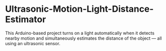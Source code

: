 # Ultrasonic-Motion-Light-Distance-Estimator
This Arduino-based project turns on a light automatically when it detects nearby motion and simultaneously estimates the distance of the object — all using an ultrasonic sensor.
